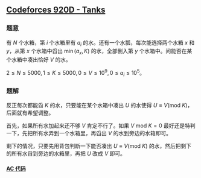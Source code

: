 ## [Codeforces 920D - Tanks](http://codeforces.com/problemset/problem/920/D)

### 题意

有 $N$ 个水箱，第 $i$ 个水箱里有 $a_i$ 的水。还有一个水瓢，每次能选择两个水箱 $x$ 和 $y$，从第 $x$ 个水箱中舀出 $\min(a_x, K)$ 的水，全部倒入第 $y$ 个水箱中。问能否在某个水箱中凑出恰好 $V$ 的水。

$2 \le N \le 5000, 1 \le K \le 5000, 0 \le V \le 10^9, 0 \le a_i \le 10^5$。

### 题解

反正每次都能舀 $K$ 的水，只要能在某个水箱中凑出 $U$ 的水使得 $U \equiv V (\text{mod } K)$，后面就有希望调整。

首先，如果所有水加起来还不够 $V$ 肯定不行了。如果 $V \text{ mod } K = 0$ 最好还是特判一下，先把所有水弄到一个水箱里，再舀出 $V$ 的水到旁边的水箱即可。

剩下的情况，只要先用背包判断一下能否凑出 $U \equiv V (\text{mod } K)$ 的水，然后把剩下的所有水舀到旁边的水箱里，再把 $U$ 改成 $V$ 即可。

#### [AC 代码](https://github.com/TsReaper/Competitive-Programming/blob/master/codeforces/920D/sol.cpp)
